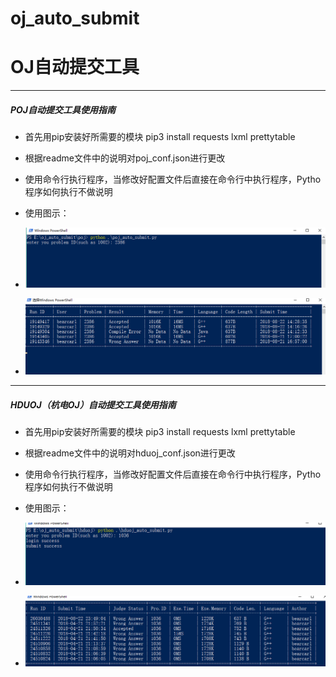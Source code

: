 # oj_auto_submit

# OJ自动提交工具

--------------------------------

##### POJ自动提交工具使用指南

- 首先用pip安装好所需要的模块 pip3 install requests lxml prettytable
- 根据readme文件中的说明对poj_conf.json进行更改

- 使用命令行执行程序，当修改好配置文件后直接在命令行中执行程序，Pytho程序如何执行不做说明

- 使用图示：

- ![image](https://github.com/LiuYinCarl/oj_auto_submit/blob/master/images/poj1.png)

- ![image](https://github.com/LiuYinCarl/oj_auto_submit/blob/master/images/poj2.png)

--------------------------------

##### HDUOJ（杭电OJ）自动提交工具使用指南

- 首先用pip安装好所需要的模块 pip3 install requests lxml prettytable
- 根据readme文件中的说明对hduoj_conf.json进行更改

- 使用命令行执行程序，当修改好配置文件后直接在命令行中执行程序，Pytho程序如何执行不做说明

- 使用图示：

- ![image](https://github.com/LiuYinCarl/oj_auto_submit/blob/master/images/hduoj1.png)

- ![image](https://github.com/LiuYinCarl/oj_auto_submit/blob/master/images/hduoj2.png)


